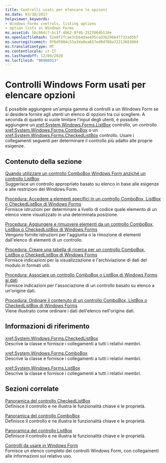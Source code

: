 ```yaml
---
title: Controlli usati per elencare le opzioni
ms.date: 03/30/2017
helpviewer_keywords:
- Windows Forms controls, listing options
- option lists in Windows Forms
ms.assetid: 5bc064c7-bc1f-4b62-8f4b-252f864b118e
ms.openlocfilehash: 52e8f2fcae3cbb4dae495cad3b29b647732ad5b7
ms.sourcegitcommit: 9f6df084c53a3da0ea657ed0d708a72213683084
ms.translationtype: MT
ms.contentlocale: it-IT
ms.lasthandoff: 12/09/2020
ms.locfileid: "96960913"
---
```

# <a name="windows-forms-controls-used-to-list-options"></a>Controlli Windows Form usati per elencare opzioni
È possibile aggiungere un'ampia gamma di controlli a un Windows Form se si desidera fornire agli utenti un elenco di opzioni tra cui scegliere. A seconda di quanto si vuole limitare l'input degli utenti, è possibile aggiungere un <xref:System.Windows.Forms.ListBox> controllo, un controllo <xref:System.Windows.Forms.ComboBox> o un <xref:System.Windows.Forms.CheckedListBox> controllo. Usare i collegamenti seguenti per determinare il controllo più adatto alle proprie esigenze.  
  
## <a name="in-this-section"></a>Contenuto della sezione  
 [Quando utilizzare un controllo ComboBox Windows Form anziché un controllo ListBox](when-to-use-a-windows-forms-combobox-instead-of-a-listbox.md)  
 Suggerisce un controllo appropriato basato su elenco in base alle esigenze e alle restrizioni del Windows Form.  
  
 [Procedura: Accedere a elementi specifici in un controllo ComboBox, ListBox o CheckedListBox di Windows Forms](access-specific-items-in-a-wf-combobox-listbox-or-checkedlistbox.md)  
 Fornisce istruzioni per determinare a livello di codice quale elemento di un elenco viene visualizzato in una determinata posizione.  
  
 [Procedura: Aggiungere e rimuovere elementi da un controllo ComboBox, ListBox o CheckedListBox di Windows Forms](add-and-remove-items-from-a-wf-combobox.md)  
 Vengono fornite istruzioni per l'aggiunta o la rimozione di elementi dall'elenco di elementi di un controllo.  
  
 [Procedura: Creare una tabella di ricerca per un controllo ComboBox, ListBox o CheckedListBox di Windows Forms](create-a-lookup-table-for-a-wf-combobox-listbox.md)  
 Fornisce indicazioni per la visualizzazione e l'archiviazione di dati del modulo in formati utili.  
  
 [Procedura: Associare un controllo ComboBox o ListBox di Windows Forms ai dati](how-to-bind-a-windows-forms-combobox-or-listbox-control-to-data.md)  
 Fornisce indicazioni per l'associazione di un controllo basato su elenco a un'origine dati.  
  
 [Procedura: Ordinare il contenuto di un controllo ComboBox, ListBox o CheckedListBox di Windows Forms](sort-the-contents-of-a-wf-combobox-listbox-or-checkedlistbox-control.md)  
 Viene illustrato come ordinare i dati dell'elenco nell'origine dati.  
  
## <a name="reference"></a>Informazioni di riferimento  
 <xref:System.Windows.Forms.CheckedListBox>  
 Descrive la classe e fornisce i collegamenti a tutti i relativi membri.  
  
 <xref:System.Windows.Forms.ComboBox>  
 Descrive la classe e fornisce i collegamenti a tutti i relativi membri.  
  
 <xref:System.Windows.Forms.ListBox>  
 Descrive la classe e fornisce i collegamenti a tutti i relativi membri.  
  
## <a name="related-sections"></a>Sezioni correlate  
 [Panoramica del controllo CheckedListBox](checkedlistbox-control-overview-windows-forms.md)  
 Definisce il controllo e ne illustra le funzionalità chiave e le proprietà.  
  
 [Panoramica del controllo ComboBox](combobox-control-overview-windows-forms.md)  
 Definisce il controllo e ne illustra le funzionalità chiave e le proprietà.  
  
 [Panoramica del controllo ListBox](listbox-control-overview-windows-forms.md)  
 Definisce il controllo e ne illustra le funzionalità chiave e le proprietà.  
  
 [Controlli da usare in Windows Form](controls-to-use-on-windows-forms.md)  
 Fornisce un elenco completo dei controlli Windows Form, con collegamenti alle informazioni sul relativo uso.
